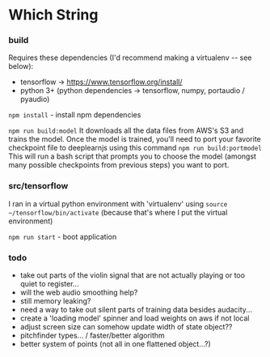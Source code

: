 # Which String

### build
Requires these dependencies (I'd recommend making a virtualenv -- see below):
 - tensorflow -> https://www.tensorflow.org/install/
 - python 3+ (python dependencies -> tensorflow, numpy, portaudio / pyaudio)

`npm install` - install npm dependencies

`npm run build:model` It downloads all the data files from AWS's S3 and trains the model. 
Once the model is trained, you'll need to port your favorite checkpoint file to deeplearnjs using this command `npm run build:portmodel` This will run a bash script that prompts you to choose the model (amongst many possible checkpoints from previous steps) you want to port.

### src/tensorflow
I ran in a virtual python environment with 'virtualenv' using `source ~/tensorflow/bin/activate` (because that's where I put the virtual environment)

`npm run start` - boot application

### todo
- take out parts of the violin signal that are not actually playing or too quiet to register...
- will the web audio smoothing help?
- still memory leaking?
- need a way to take out silent parts of training data besides audacity...
- create a 'loading model' spinner and load weights on aws if not local
- adjust screen size can somehow update width of state object??
- pitchfinder types... / faster/better algorithm
- better system of points (not all in one flattened object...?)
